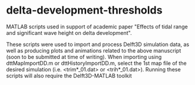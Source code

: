 # delta-development-thresholds
MATLAB scripts used in support of academic paper "Effects of tidal range and significant wave height on delta development".

These scripts were used to import and process Delft3D simulation data, as well as producing plots and animations related to the above manuscript (soon to be submitted at time of writing).
When importing using dttMapImportDD.m or dttHistoryImportDD.m, select the 1st map file of the desired simulation (i.e. <trim*_01.dat> or <trih*_01.dat>).
Running these scripts will also require the Delft3D-MATLAB toolkit
